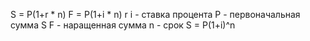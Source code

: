 S = P(1+r * n)
F = P(1+i * n)
r i - ставка процента 
P - первоначальная сумма
S F - наращенная сумма 
n - срок
S = P(1+i)^n

